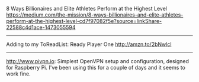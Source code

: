 8 Ways Billionaires and Elite Athletes Perform at the Highest Level
https://medium.com/the-mission/8-ways-billionaires-and-elite-athletes-perform-at-the-highest-level-cd7f97082f5e?source=linkShare-22588c4d1ace-1473055594

---

Adding to my ToReadList: Ready Player One <http://amzn.to/2bNwlcl>

---

http://www.pivpn.io: Simplest OpenVPN setup and configuration, designed for Raspberry Pi. I've been using this for a couple of days and it seems to work fine.
